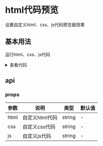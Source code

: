 <script setup>
  import htmlCodePreview from '../../../src/components/htmlCodePreview/index.vue'

  const html = `<div class='box'>我是一段html代码</div>`
  const css = `
    .box {
      width:150px;
      height:150px;
      background:#ff0000;
    }
  `
  const js = `console.log('运行js代码')`
</script>

# html代码预览

设置自定义html、css、js代码预览器效果

## 基本用法

运行html、css、js代码
<htmlCodePreview :html="html" :css="css" :js="js"></htmlCodePreview>

<details>
  <summary>查看代码</summary>

```vue{4}
<template>
  <htmlCodePreview :html="html" :js="js" :css="css"></htmlCodePreview>
</template>
<script setup>
  const html = `<div class='box'>我是一段html代码</div>`
  const css = `
    .box {
      width:150px;
      height:150px;
      background:#ff0000;
    }
  `
  const js = `console.log('运行js代码')`
</script>
```

</details>

## api

### props

| 参数 | 说明           | 类型   | 默认值 |
| ---- | -------------- | ------ | ------ |
| html | 自定义html代码 | string | -      |
| css  | 自定义css代码  | string | -      |
| js   | 自定义js代码   | string | -      |
